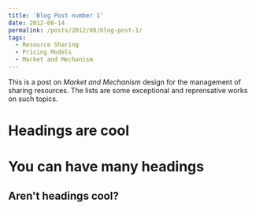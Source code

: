 ```yaml
---
title: 'Blog Post number 1'
date: 2012-08-14
permalink: /posts/2012/08/blog-post-1/
tags:
  - Resource Sharing
  - Pricing Models
  - Market and Mechanism
---
```


This is a post on *Market and Mechanism* design for the management of sharing resources. The lists are some exceptional and reprensative works on such topics. 

Headings are cool
======

You can have many headings
======

Aren't headings cool?
------
